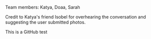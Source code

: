 Team members: Katya, Doaa, Sarah

Credit to Katya's friend Isobel for overhearing the conversation and suggesting the user submitted photos.

This is a GitHub test
